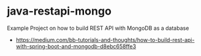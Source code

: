 # java-restapi-mongo
Example Project on how to build REST API with MongoDB  as a database


- https://medium.com/bb-tutorials-and-thoughts/how-to-build-rest-api-with-spring-boot-and-mongodb-d8ebc658ffe3

